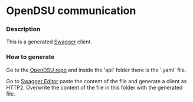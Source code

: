 # OpenDSU communication
### Description 
This is a generated [Swagger](https://swagger.io) client.

### How to generate
Go to the [OpenDSU repo](https://github.com/PrivateSky/opendsu-communication-doc) and inside the 'api' folder there is the '.yaml' file.

Go to [Swagger Editor](https://editor.swagger.io) paste the content of the file and generate a client as HTTP2. Overwrite the content of the file in this folder with the generated file.
